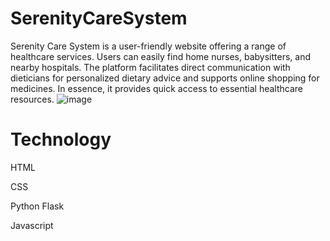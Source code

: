 # SerenityCareSystem
Serenity Care System is a user-friendly website offering a range of healthcare services. Users can easily find home nurses, babysitters, and nearby hospitals. The platform facilitates direct communication with dieticians for personalized dietary advice and supports online shopping for medicines. In essence, it provides quick access to essential healthcare resources.
![image](https://github.com/BetsyEldhose/SerenityCareSystem/assets/169824216/7edf3d76-7dff-4033-8e8d-82d825e462fe)
# Technology
HTML

CSS

Python Flask

Javascript
